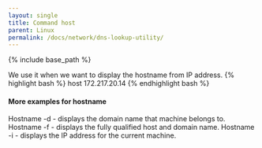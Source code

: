 ```yaml
---
layout: single
title: Command host
parent: Linux
permalink: /docs/network/dns-lookup-utility/
---
```


{% include base_path %}


We use it when we want to display the hostname from IP address.
{% highlight bash %}
host 172.217.20.14
{% endhighlight bash %}

#### More examples for hostname

Hostname -d - displays the domain name that machine belongs to.
Hostname -f - displays the fully qualified host and domain name.
Hostname -i - displays the IP address for the current machine.
